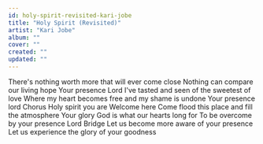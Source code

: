 ```yaml
---
id: holy-spirit-revisited-kari-jobe
title: "Holy Spirit (Revisited)"
artist: "Kari Jobe"
album: ""
cover: ""
created: ""
updated: ""
---
```


There's nothing worth more that will ever come close
Nothing can compare our living hope
Your presence Lord
I've tasted and seen of the sweetest of love
Where my heart becomes free and my shame is undone
Your presence lord
Chorus
Holy spirit you are Welcome here
Come flood this place and fill the atmosphere
Your glory God is what our hearts long for
To be overcome by your presence Lord
Bridge
Let us become more aware of your presence
Let us experience the glory of your goodness